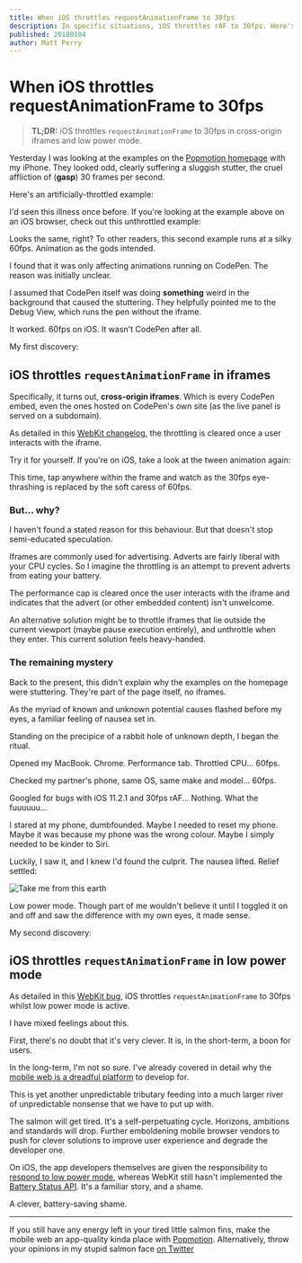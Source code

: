 ```yaml
---
title: When iOS throttles requestAnimationFrame to 30fps
description: In specific situations, iOS throttles rAF to 30fps. Here's when, and why it's wrong.
published: 20180104
author: Matt Perry
---
```


# When iOS throttles requestAnimationFrame to 30fps

> **TL;DR:** iOS throttles `requestAnimationFrame` to 30fps in cross-origin iframes and low power mode.

Yesterday I was looking at the examples on the [Popmotion homepage](https://popmotion.io) with my iPhone. They looked odd, clearly suffering a sluggish stutter, the cruel affliction of (**gasp**) 30 frames per second.

Here's an artificially-throttled example:

<CodePen id="dJzaMo" />

I'd seen this illness once before. If you're looking at the example above on an iOS browser, check out this unthrottled example:

<CodePen id="WXOPWX" />

Looks the same, right? To other readers, this second example runs at a silky 60fps. Animation as the gods intended.

I found that it was only affecting animations running on CodePen. The reason was initially unclear.

I assumed that CodePen itself was doing **something** weird in the background that caused the stuttering. They helpfully pointed me to the Debug View, which runs the pen without the iframe.

It worked. 60fps on iOS. It wasn't CodePen after all.

My first discovery:

## iOS throttles `requestAnimationFrame` in iframes

Specifically, it turns out, **cross-origin iframes**. Which is every CodePen embed, even the ones hosted on CodePen's own site (as the live panel is served on a subdomain).

As detailed in this [WebKit changelog](https://trac.webkit.org/changeset/215070/webkit), the throttling is cleared once a user interacts with the iframe.

Try it for yourself. If you're on iOS, take a look at the tween animation again:

<CodePen id="WXOPWX" />

This time, tap anywhere within the frame and watch as the 30fps eye-thrashing is replaced by the soft caress of 60fps.

### But... why?

I haven't found a stated reason for this behaviour. But that doesn't stop semi-educated speculation.

Iframes are commonly used for advertising. Adverts are fairly liberal with your CPU cycles. So I imagine the throttling is an attempt to prevent adverts from eating your battery.

The performance cap is cleared once the user interacts with the iframe and indicates that the advert (or other embedded content) isn't unwelcome.

An alternative solution might be to throttle iframes that lie outside the current viewport (maybe pause execution entirely), and unthrottle when they enter. This current solution feels heavy-handed.

### The remaining mystery

Back to the present, this didn't explain why the examples on the homepage were stuttering. They're part of the page itself, no iframes.

As the myriad of known and unknown potential causes flashed before my eyes, a familiar feeling of nausea set in.

Standing on the precipice of a rabbit hole of unknown depth, I began the ritual.

Opened my MacBook. Chrome. Performance tab. Throttled CPU... 60fps.

Checked my partner's phone, same OS, same make and model... 60fps.

Googled for bugs with iOS 11.2.1 and 30fps rAF... Nothing. What the fuuuuuu...

I stared at my phone, dumbfounded. Maybe I needed to reset my phone. Maybe it was because my phone was the wrong colour. Maybe I simply needed to be kinder to Siri.

Luckily, I saw it, and I knew I'd found the culprit. The nausea lifted. Relief settled:

![Take me from this earth](/images/low-power-mode.png)

Low power mode. Though part of me wouldn't believe it until I toggled it on and off and saw the difference with my own eyes, it made sense.

My second discovery:

## iOS throttles `requestAnimationFrame` in low power mode

As detailed in this [WebKit bug](https://bugs.webkit.org/show_bug.cgi?id=168837), iOS throttles `requestAnimationFrame` to 30fps whilst low power mode is active.

I have mixed feelings about this.

First, there's no doubt that it's very clever. It is, in the short-term, a boon for users.

In the long-term, I'm not so sure. I've already covered in detail why the [mobile web is a dreadful platform](https://popmotion.io/blog/20170710-mobile-web-is-awful-and-were-all-to-blame/) to develop for.

This is yet another unpredictable tributary feeding into a much larger river of unpredictable nonsense that we have to put up with.

The salmon will get tired. It's a self-perpetuating cycle. Horizons, ambitions and standards will drop. Further emboldening mobile browser vendors to push for clever solutions to improve user experience and degrade the developer one.

On iOS, the app developers themselves are given the responsibility to [respond to low power mode](https://developer.apple.com/library/content/documentation/Performance/Conceptual/EnergyGuide-iOS/LowPowerMode.html), whereas WebKit still hasn't implemented the [Battery Status API](https://developer.mozilla.org/en-US/docs/Web/API/Battery_Status_API). It's a familiar story, and a shame.

A clever, battery-saving shame.

---

If you still have any energy left in your tired little salmon fins, make the mobile web an app-quality kinda place with [Popmotion](https://popmotion.io). Alternatively, throw your opinions in my stupid salmon face [on Twitter](https://twitter.com/popmotionjs)
